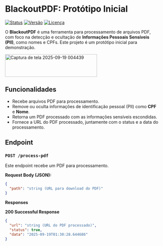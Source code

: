 # BlackoutPDF: Protótipo Inicial

[![Status](https://img.shields.io/badge/status-em%20desenvolvimento-yellow)](https://github.com/seu-usuario/blackoutpdf)
[![Versão](https://img.shields.io/badge/version-0.1.0-blue)](https://github.com/seu-usuario/blackoutpdf/releases)
[![Licença](https://img.shields.io/badge/license-MIT-green)](LICENSE)

O **BlackoutPDF** é uma ferramenta para processamento de arquivos PDF, com foco na detecção e ocultação de **Informações Pessoais Sensíveis (PII)**, como nomes e CPFs. Este projeto é um protótipo inicial para demonstração.

<img width="302" height="74" alt="Captura de tela 2025-09-19 004439" src="https://github.com/user-attachments/assets/d2841c15-f413-4478-9adb-3d47ba38dd12" />


## Funcionalidades
- Recebe arquivos PDF para processamento.
- Remove ou oculta informações de identificação pessoal (PII) como **CPF** e **Nome**.
- Retorna um PDF processado com as informações sensíveis escondidas.
- Fornece a URL do PDF processado, juntamente com o status e a data do processamento.

## Endpoint

### `POST /process-pdf`
Este endpoint recebe um PDF para processamento.

**Request Body (JSON):**
```json
{
  "path": "string (URL para download do PDF)"
}
```
**Responses**

**200 Successful Response**
```json
{
  "url": "string (URL do PDF processado)",
  "status": true,
  "data": "2025-09-19T01:30:28.644686"
}
```
